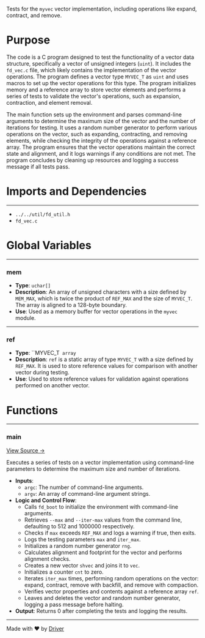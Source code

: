 <!--------------------------------------------------------------------------------->
<!-- IMPORTANT: This file is auto-generated by Driver (https://driver.ai). -------->
<!-- Manual edits may be overwritten on future commits. --------------------------->
<!--------------------------------------------------------------------------------->

Tests for the `myvec` vector implementation, including operations like expand, contract, and remove.

# Purpose
The code is a C program designed to test the functionality of a vector data structure, specifically a vector of unsigned integers (`uint`). It includes the `fd_vec.c` file, which likely contains the implementation of the vector operations. The program defines a vector type `MYVEC_T` as `uint` and uses macros to set up the vector operations for this type. The program initializes memory and a reference array to store vector elements and performs a series of tests to validate the vector's operations, such as expansion, contraction, and element removal.

The main function sets up the environment and parses command-line arguments to determine the maximum size of the vector and the number of iterations for testing. It uses a random number generator to perform various operations on the vector, such as expanding, contracting, and removing elements, while checking the integrity of the operations against a reference array. The program ensures that the vector operations maintain the correct state and alignment, and it logs warnings if any conditions are not met. The program concludes by cleaning up resources and logging a success message if all tests pass.
# Imports and Dependencies

---
- `../../util/fd_util.h`
- `fd_vec.c`


# Global Variables

---
### mem
- **Type**: ``uchar[]``
- **Description**: An array of unsigned characters with a size defined by `MEM_MAX`, which is twice the product of `REF_MAX` and the size of `MYVEC_T`. The array is aligned to a 128-byte boundary.
- **Use**: Used as a memory buffer for vector operations in the `myvec` module.


---
### ref
- **Type**: ``MYVEC_T` array`
- **Description**: `ref` is a static array of type `MYVEC_T` with a size defined by `REF_MAX`. It is used to store reference values for comparison with another vector during testing.
- **Use**: Used to store reference values for validation against operations performed on another vector.


# Functions

---
### main<!-- {{#callable:main}} -->
[View Source →](<../../../../../src/util/tmpl/test_vec.c#L15>)

Executes a series of tests on a vector implementation using command-line parameters to determine the maximum size and number of iterations.
- **Inputs**:
    - `argc`: The number of command-line arguments.
    - `argv`: An array of command-line argument strings.
- **Logic and Control Flow**:
    - Calls `fd_boot` to initialize the environment with command-line arguments.
    - Retrieves `--max` and `--iter-max` values from the command line, defaulting to 512 and 1000000 respectively.
    - Checks if `max` exceeds `REF_MAX` and logs a warning if true, then exits.
    - Logs the testing parameters `max` and `iter_max`.
    - Initializes a random number generator `rng`.
    - Calculates alignment and footprint for the vector and performs alignment checks.
    - Creates a new vector `shvec` and joins it to `vec`.
    - Initializes a counter `cnt` to zero.
    - Iterates `iter_max` times, performing random operations on the vector: expand, contract, remove with backfill, and remove with compaction.
    - Verifies vector properties and contents against a reference array `ref`.
    - Leaves and deletes the vector and random number generator, logging a pass message before halting.
- **Output**: Returns 0 after completing the tests and logging the results.



---
Made with ❤️ by [Driver](https://www.driver.ai/)